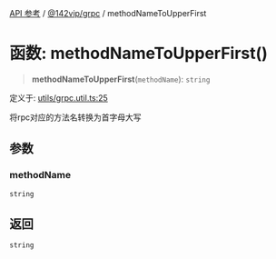 [API 参考](../../../index.md) / [@142vip/grpc](../index.md) / methodNameToUpperFirst

# 函数: methodNameToUpperFirst()

> **methodNameToUpperFirst**(`methodName`): `string`

定义于: [utils/grpc.util.ts:25](https://github.com/142vip/core-x/blob/7cfc2fa6b24172631d6526590fc6ea4be89357c6/packages/grpc/src/utils/grpc.util.ts#L25)

将rpc对应的方法名转换为首字母大写

## 参数

### methodName

`string`

## 返回

`string`

